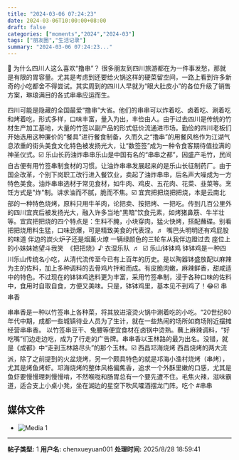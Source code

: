 ```yaml
---
title: "2024-03-06 07:24:23"
date: 2024-03-06T10:00:00+08:00
draft: false
categories: ["moments","2024","2024-03"]
tags: ["朋友圈","生活记录"]
summary: "2024-03-06 07:24:23..."
---
```


🍢 为什么四川人这么喜欢“撸串”？
​
很多朋友到​四川旅游都在为一件事发愁，那就是有限的胃容量。尤其是考虑到还要给火锅这样的硬菜留空间，一路上看到许多新奇的小吃都舍不得尝试。其实周到的四川人早就为“眼大肚皮小”的各位升级了销售方案，琳琅满目的各式串串应运而生。

四川可能是隐藏的全国最爱“撸串”大省。他们的串串可以炸着吃、卤着吃、涮着吃和烤着吃，形式多样，口味丰富，量入为出，丰俭由人。由于过去四川是传统的竹材生产加工基地，大量的竹签以副产品的形式低价流通进市场。勤俭的四川老板们开始选用这种廉价的“餐具”进行餐食制备，久而久之“撸串”的用餐风格作为江湖气息浓重的街头美食文化特色被发扬光大，让“数签签”成为一种令食客期待值拉满的神圣仪式。
​
☑️ 乐山长药油炸串串
​乐山是中国有名的“串串之都”，因盛产毛竹，民间自古便有用竹签串制食材的习惯。让油炸串串发展起来的是乐山长征制药厂。由于国企改革，个别下岗职工改行进入餐饮业，卖起了油炸串串，后名声大噪成为一方特色美食。油炸串串选材于常见食材，如牛肉、鸡皮、五花肉、花菜、韭菜等。烹饪方式是"炸"制。讲求油而不腻，脆而不焦。
​
​☑️ 宜宾把把烧
​把把烧，本是云南北部的一种特色烧烤，原料只用牛羊肉，论把卖、按把烤、一把吃。传到几百公里外的四川宜宾后被发扬光大，融入许多当地“黑暗”饮食元素，如烤猪鼻筋、牛半壮等。宜宾把把烧的四个特点是：生料不腌，小块穿肉，猛火快烤，搭配蘸碟。别看把把烧用料生猛，口味劲爆，可是精致美食的代表涅。
​
​♬ 
​
​嘴巴头明明还有鸡屁股的味道
伴边的炭火炉子还是烟薰火燎
一辆绿颜色的三轮车从我伴边蹬过去
座位上的小妹妹她望斗我笑
​
​《把把烧》​♪ 衣湿乐队
​
​♬ 
​
​☑️ 乐山钵钵鸡
​
​钵钵鸡是一种四川乐山传统名小吃，从清代流传至今已有上百年的历史。是以陶器钵盛放配以麻辣为主的佐料，加上多种调料的去骨鸡片拌和而成。有皮脆肉嫩，麻辣鲜香，甜咸适中的特色。不过现在的钵钵鸡选料更为丰富，采用竹签串制，浸于各种口味的佐料中，食用时自取自食，方便又美味。只是，钵钵鸡里，基本见不到鸡了！😂
​
☑️ ​串串香

​串串香是一种以竹签串上各种菜，将其放进滚烫火锅中涮着吃的小吃。“20世纪80年代中期，成都一些城镇待业人员为了生计，就在一些热闹的场所如商场附近摆摊经营串串香。 以竹签串豆干、兔腰等便宜食材在卤锅中烫熟。蘸上麻辣调料，“好吃嘴”们边走边吃，成为了行走的广告牌。串串香以玉林路的最为出名。没错，就是《成都》中“走到玉林路尽头”的那个玉林。
​
☑️ ​西昌邛海烧烤
​
​西昌烧烤的两大流派，除了之前提到的火盆烧烤，另一个颇具特色的就是邛海小渔村烧烤（串烤），尤其是烤鱼烤虾。邛海烧烤的整体风格偏焦香，追求一个外酥里嫩的口感，尤其是鱼虾要慢慢理刺慢慢啃，不然喉咙和肠胃总有一个要先遭不住。毛焦火辣，滋味霸道，适合支上小桌小凳，坐在湖边的星空下吹风嚯酒摆龙门阵。
​
吃个 ​#串串

## 媒体文件

- ![Media 1](/Moments/photos/2024-03-06/202403060724230.jpg)

---

**帖子类型:** 1
**用户名:** chenxueyuan001
**处理时间:** 2025/8/28 18:59:41